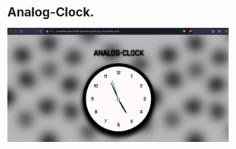 # Analog-Clock.

<img src="https://github.com/Levyathanz/Javascript_Learnings/blob/master/Analog-Clock/Screenshot/Image.png"/>